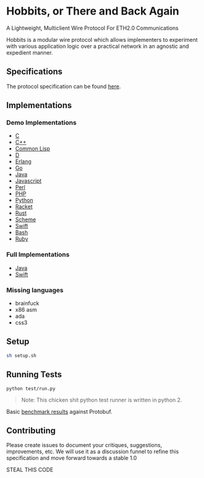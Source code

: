 # Hobbits, or There and Back Again

A Lightweight, Multiclient Wire Protocol For ETH2.0 Communications

Hobbits is a modular wire protocol which allows implementers to experiment with various application logic over a practical network in an agnostic and expedient manner.   

## Specifications

The protocol specification can be found [here](/specs/spec.md).

## Implementations

### Demo Implementations
 - [C](/parsers/c)
 - [C++](/parsers/cpp)
 - [Common Lisp](/parsers/clisp)
 - [D](/parsers/d)
 - [Erlang](/parsers/erlang)
 - [Go](/parsers/go)
 - [Java](/parsers/java)
 - [Javascript](/parsers/js)
 - [Perl](/parsers/perl)
 - [PHP](/parsers/php)
 - [Python](/parsers/python)
 - [Racket](/parsers/racket)
 - [Rust](/parsers/rs)
 - [Scheme](/parsers/scheme)
 - [Swift](/parsers/swift)
 - [Bash](/parsers/bash)
 - [Ruby](/parsers/ruby)

### Full Implementations
 - [Java](https://github.com/pegasyseng/artemis)
 - [Swift](https://github.com/yeeth/Hobbits.swift)

### Missing languages
  * brainfuck
  * x86 asm
  * ada
  * css3

## Setup

```bash
sh setup.sh
```
 
## Running Tests

```
python test/run.py
```
> Note: This chicken shit python test runner is written in python 2.


Basic [benchmark results](https://gist.github.com/prestonvanloon/6663510164f967fa05553ead157cd5c1) against Protobuf. 

## Contributing

Please create issues to document your critiques, suggestions, improvements, etc. We will use it as a discussion funnel to refine this specification and move forward towards a stable 1.0

STEAL THIS CODE
